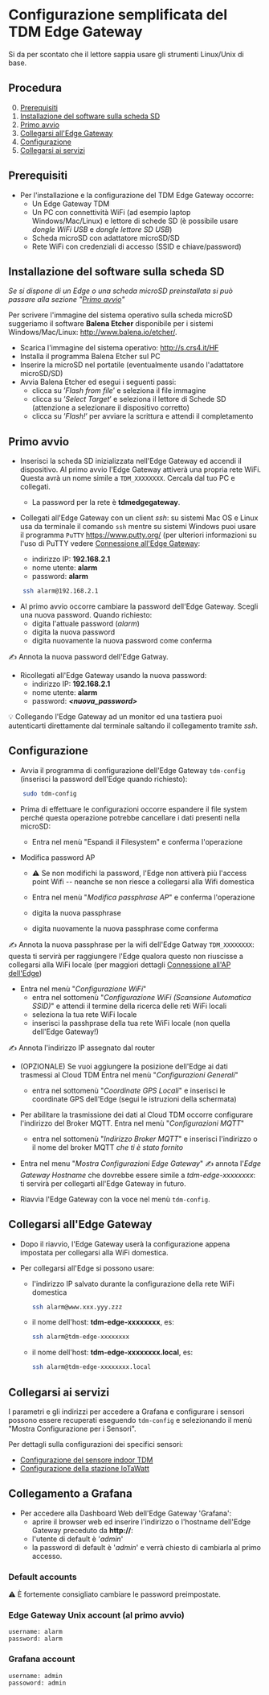 

# Configurazione semplificata del TDM Edge Gateway

Si da per scontato che il lettore sappia usare gli strumenti Linux/Unix di base.

## Procedura

0. [Prerequisiti](#prerequisiti)
1. [Installazione del software sulla scheda SD](#installazione-del-software-sulla-scheda-sd)
2. [Primo avvio](#primo-avvio)
3. [Collegarsi all'Edge Gateway](#collegarsi-alledge-gateway)
4. [Configurazione](#configurazione)
5. [Collegarsi ai servizi](#collegarsi-ai-servizi)


## Prerequisiti


* Per l'installazione e la configurazione del TDM Edge Gateway occorre:
  * Un Edge Gateway TDM
  * Un PC con connettività WiFi (ad esempio laptop Windows/Mac/Linux) e lettore di schede
    SD (è possibile usare *dongle WiFi USB* e *dongle lettore SD USB*)
  * Scheda microSD con adattatore microSD/SD
  * Rete WiFi con credenziali di accesso (SSID e chiave/password)


## Installazione del software sulla scheda SD


*Se si dispone di un Edge o una scheda microSD preinstallata si può passare
  alla sezione "[Primo avvio](#primo-avvio)"*

Per scrivere l'immagine del sistema operativo sulla scheda microSD suggeriamo
il software **Balena Etcher** disponibile per i sistemi Windows/Mac/Linux:
<http://www.balena.io/etcher/>.

* Scarica l'immagine del sistema operativo: <http://s.crs4.it/HF>
* Installa il programma Balena Etcher sul PC
* Inserire la microSD nel portatile (eventualmente usando l'adattatore microSD/SD)
* Avvia Balena Etcher ed esegui i seguenti passi:
  * clicca su ’*Flash from file*’ e seleziona il file immagine
  * clicca su ’*Select Target*’ e seleziona il lettore di Schede SD (attenzione a selezionare il dispositivo corretto)
  * clicca su ’*Flash!*’ per avviare la scrittura e attendi il completamento


## Primo avvio


* Inserisci la scheda SD inizializzata nell'Edge Gateway ed accendi il
  dispositivo. Al primo avvio l'Edge Gateway attiverà una propria rete WiFi.
  Questa avrà un nome simile a `TDM_XXXXXXXX`. Cercala dal tuo PC e collegati.
  * La password per la rete è **tdmedgegateway**.

* Collegati all'Edge Gateway con un client *ssh*: su sistemi Mac OS e Linux
  usa da terminale il comando `ssh` mentre su sistemi Windows puoi usare il
  programma `PuTTY` <https://www.putty.org/> (per ulteriori informazioni su l'uso di PuTTY vedere [Connessione all'Edge Gateway](connect-to-edge.it.md):
  * indirizzo IP: **192.168.2.1**
  * nome utente: **alarm**
  * password:    **alarm**

```bash
    ssh alarm@192.168.2.1
```

* Al primo avvio occorre cambiare la password dell'Edge Gateway. Scegli una nuova password. Quando richiesto:
  * digita l'attuale password (*alarm*)
  * digita la nuova password
  * digita nuovamente la nuova password come conferma

:writing_hand: Annota la nuova password dell'Edge Gatway.

* Ricollegati all'Edge Gateway usando la nuova password:
  * indirizzo IP: **192.168.2.1**
  * nome utente: **alarm**
  * password:    ***\<nuova_password\>***

:bulb: Collegando l'Edge Gateway ad un monitor ed una tastiera puoi autenticarti
direttamente dal terminale saltando il collegamento tramite *ssh*.


## Configurazione


* Avvia il programma di configurazione dell'Edge Gateway `tdm-config` (inserisci
  la password dell'Edge quando richiesto):

```bash
    sudo tdm-config
```

* Prima di effettuare le configurazioni occorre espandere il file system perché
  questa operazione potrebbe cancellare i dati presenti nella microSD:

  * Entra nel menù "Espandi il Filesystem" e conferma l'operazione

* Modifica password AP
  * :warning: Se non modifichi la password, l'Edge non attiverà più l'access
    point Wifi -- neanche se non riesce a collegarsi alla Wifi domestica

  * Entra nel menù "*Modifica passphrase AP*" e conferma l'operazione
  * digita la nuova passphrase
  * digita nuovamente la nuova passphrase come conferma

:writing_hand: Annota la nuova passphrase per la wifi dell'Edge Gatway `TDM_XXXXXXXX`: questa ti servirà per raggiungere l'Edge qualora questo non riuscisse a collegarsi alla WiFi locale (per maggiori dettagli [Connessione all'AP dell'Edge](ap-connection-steps.it.md))

* Entra nel menù "*Configurazione WiFi*"
  * entra nel sottomenù "*Configurazione WiFi (Scansione Automatica SSID)*" e attendi il termine della ricerca delle reti WiFi locali
  * seleziona la tua rete WiFi locale
  * inserisci la passhprase della tua rete WiFi locale (non quella dell'Edge Gateway!)

:writing_hand: Annota l'indirizzo IP assegnato dal router

* (OPZIONALE) Se vuoi aggiungere la posizione dell'Edge ai dati trasmessi al
  Cloud TDM Entra nel menù "*Configurazioni Generali*"
  * entra nel sottomenù "*Coordinate GPS Locali*" e inserisci le coordinate GPS
    dell'Edge (segui le istruzioni della schermata)

* Per abilitare la trasmissione dei dati al Cloud TDM occorre configurare
  l'indirizzo del Broker MQTT. Entra nel menù "*Configurazioni MQTT*"
  * entra nel sottomenù "*Indirizzo Broker MQTT*" e inserisci l'indirizzo o il
    nome del broker MQTT *che ti è stato fornito*

* Entra nel menu "*Mostra Configurazioni Edge Gateway*"
:writing_hand: annota l'*Edge Gateway Hostname* che dovrebbe essere simile a *tdm-edge-xxxxxxxx*: ti servirà per collegarti all'Edge Gateway in futuro.

* Riavvia l'Edge Gateway con la voce nel menù `tdm-config`.


## Collegarsi all'Edge Gateway

* Dopo il riavvio, l'Edge Gateway userà la configurazione appena impostata per
  collegarsi alla WiFi domestica.

* Per collegarsi all'Edge si possono usare:

  * l'indirizzo IP salvato durante la configurazione della rete WiFi domestica
    ```bash
    ssh alarm@www.xxx.yyy.zzz
    ```
  * il nome dell'host: **tdm-edge-xxxxxxxx**, es:
    ```bash
    ssh alarm@tdm-edge-xxxxxxxx
    ```
  * il nome dell'host: **tdm-edge-xxxxxxxx.local**, es:
    ```bash
    ssh alarm@tdm-edge-xxxxxxxx.local
    ```


## Collegarsi ai servizi

I parametri e gli indirizzi per accedere a Grafana e configurare i sensori
possono essere recuperati eseguendo `tdm-config` e selezionando il menù "Mostra
Configurazione per i Sensori".

Per dettagli sulla configurazioni dei specifici sensori:
* [Configurazione del sensore indoor TDM](indoor-sensor-config.it.md)
* [Configurazione della stazione IoTaWatt](iotawatt-station-config.it.md)


## Collegamento a Grafana

* Per accedere alla Dashboard Web dell'Edge Gateway 'Grafana':
  * aprire il browser web ed inserire l'indirizzo o l'hostname dell'Edge Gateway preceduto da **http://**:
  * l'utente di default è '*admin*'
  * la password di default è '*admin*' e verrà chiesto di cambiarla al primo accesso.


### Default accounts

:warning: È fortemente consigliato cambiare le password preimpostate.

### Edge Gateway Unix account (al primo avvio)

    username: alarm
    password: alarm

### Grafana account

    username: admin
    passoword: admin


